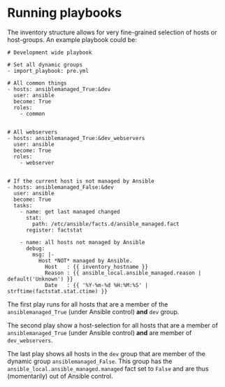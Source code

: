 # Running playbooks

The inventory structure allows for very fine-grained selection of hosts
or host-groups. An example playbook could be:

```.yaml+jinja linenums="1" hl_lines="7 15 23"
# Development wide playbook

# Set all dynamic groups
- import_playbook: pre.yml

# All common things
- hosts: ansiblemanaged_True:&dev
  user: ansible
  become: True
  roles:
    - common


# All webservers
- hosts: ansiblemanaged_True:&dev_webservers
  user: ansible
  become: True
  roles:
    - webserver


# If the current host is not managed by Ansible
- hosts: ansiblemanaged_False:&dev
  user: ansible
  become: True
  tasks:
    - name: get last managed changed
      stat:
        path: /etc/ansible/facts.d/ansible_managed.fact
      register: factstat

    - name: all hosts not managed by Ansible
      debug:
        msg: |-
          Host *NOT* managed by Ansible.
            Host   : {{ inventory_hostname }}
            Reason : {{ ansible_local.ansible_managed.reason | default('Unknown') }}
            Date   : {{ '%Y-%m-%d %H:%M:%S' | strftime(factstat.stat.ctime) }}
```

The first play runs for all hosts that are a member of the
`ansiblemanaged_True` (under Ansible control) **and** `dev` group.

The second play show a host-selection for all hosts that are a member of
`ansiblemanaged_True` (under Ansible control) **and** are member of
`dev_webservers`.

The last play shows all hosts in the `dev` group that are member
of the dynamic group `ansiblemanaged_False`. This group has the
`ansible_local.ansible_managed.managed` fact set to `False` and are thus
(momentarily) out of Ansible control.
